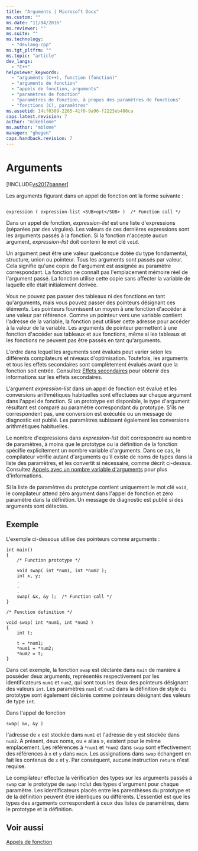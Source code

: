 ```yaml
---
title: "Arguments | Microsoft Docs"
ms.custom: ""
ms.date: "11/04/2016"
ms.reviewer: ""
ms.suite: ""
ms.technology: 
  - "devlang-cpp"
ms.tgt_pltfrm: ""
ms.topic: "article"
dev_langs: 
  - "C++"
helpviewer_keywords: 
  - "arguments (C++), function (fonction)"
  - "arguments de fonction"
  - "appels de fonction, arguments"
  - "paramètres de fonction"
  - "paramètres de fonction, à propos des paramètres de fonctions"
  - "fonctions (C), paramètres"
ms.assetid: 14cf0389-2265-41f0-9a96-f2223eb406ca
caps.latest.revision: 7
author: "mikeblome"
ms.author: "mblome"
manager: "ghogen"
caps.handback.revision: 7
---
```

# Arguments
[!INCLUDE[vs2017banner](../assembler/inline/includes/vs2017banner.md)]

Les arguments figurant dans un appel de fonction ont la forme suivante :  
  
```  
  
expression ( expression-list <SUB>opt</SUB> )  /* Function call */  
```  
  
 Dans un appel de fonction, *expression\-list* est une liste d'expressions \(séparées par des virgules\).  Les valeurs de ces dernières expressions sont les arguments passés à la fonction.  Si la fonction n'accepte aucun argument, *expression\-list* doit contenir le mot clé `void`.  
  
 Un argument peut être une valeur quelconque dotée du type fondamental, structure, union ou pointeur.  Tous les arguments sont passés par valeur.  Cela signifie qu'une copie de l'argument est assignée au paramètre correspondant.  La fonction ne connaît pas l'emplacement mémoire réel de l'argument passé.  La fonction utilise cette copie sans affecter la variable de laquelle elle était initialement dérivée.  
  
 Vous ne pouvez pas passer des tableaux ni des fonctions en tant qu'arguments, mais vous pouvez passer des pointeurs désignant ces éléments.  Les pointeurs fournissent un moyen à une fonction d'accéder à une valeur par référence.  Comme un pointeur vers une variable contient l'adresse de la variable, la fonction peut utiliser cette adresse pour accéder à la valeur de la variable.  Les arguments de pointeur permettent à une fonction d'accéder aux tableaux et aux fonctions, même si les tableaux et les fonctions ne peuvent pas être passés en tant qu'arguments.  
  
 L'ordre dans lequel les arguments sont évalués peut varier selon les différents compilateurs et niveaux d'optimisation.  Toutefois, les arguments et tous les effets secondaires sont complètement évalués avant que la fonction soit entrée.  Consultez [Effets secondaires](../c-language/side-effects.md) pour obtenir des informations sur les effets secondaires.  
  
 L'argument *expression\-list* dans un appel de fonction est évalué et les conversions arithmétiques habituelles sont effectuées sur chaque argument dans l'appel de fonction.  Si un prototype est disponible, le type d'argument résultant est comparé au paramètre correspondant du prototype.  S'ils ne correspondent pas, une conversion est exécutée ou un message de diagnostic est publié.  Les paramètres subissent également les conversions arithmétiques habituelles.  
  
 Le nombre d'expressions dans *expression\-list* doit correspondre au nombre de paramètres, à moins que le prototype ou la définition de la fonction spécifie explicitement un nombre variable d'arguments.  Dans ce cas, le compilateur vérifie autant d'arguments qu'il existe de noms de types dans la liste des paramètres, et les convertit si nécessaire, comme décrit ci\-dessus.  Consultez [Appels avec un nombre variable d'arguments](../c-language/calls-with-a-variable-number-of-arguments.md) pour plus d'informations.  
  
 Si la liste de paramètres du prototype contient uniquement le mot clé `void`, le compilateur attend zéro argument dans l'appel de fonction et zéro paramètre dans la définition.  Un message de diagnostic est publié si des arguments sont détectés.  
  
## Exemple  
 L'exemple ci\-dessous utilise des pointeurs comme arguments :  
  
```  
int main()  
{  
    /* Function prototype */  
  
    void swap( int *num1, int *num2 );  
    int x, y;  
    .  
    .  
    .  
    swap( &x, &y );  /* Function call */  
}  
  
/* Function definition */  
  
void swap( int *num1, int *num2 )  
{  
    int t;  
  
    t = *num1;  
    *num1 = *num2;  
    *num2 = t;  
}  
```  
  
 Dans cet exemple, la fonction `swap` est déclarée dans `main` de manière à posséder deux arguments, représentés respectivement par les identificateurs `num1` et `num2`, qui sont tous les deux des pointeurs désignant des valeurs `int`.  Les paramètres `num1` et `num2` dans la définition de style du prototype sont également déclarés comme pointeurs désignant des valeurs de type `int`.  
  
 Dans l'appel de fonction  
  
```  
swap( &x, &y )  
```  
  
 l'adresse de `x` est stockée dans `num1` et l'adresse de `y` est stockée dans `num2`.  À présent, deux noms, ou « alias », existent pour le même emplacement.  Les références à `*num1` et `*num2` dans `swap` sont effectivement des références à `x` et `y` dans `main`.  Les assignations dans `swap` échangent en fait les contenus de `x` et `y`.  Par conséquent, aucune instruction `return` n'est requise.  
  
 Le compilateur effectue la vérification des types sur les arguments passés à `swap` car le prototype de `swap` inclut des types d'argument pour chaque paramètre.  Les identificateurs placés entre les parenthèses du prototype et de la définition peuvent être identiques ou différents.  L'essentiel est que les types des arguments correspondent à ceux des listes de paramètres, dans le prototype et la définition.  
  
## Voir aussi  
 [Appels de fonction](../c-language/function-calls.md)